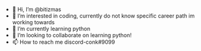 - 👋 Hi, I’m @bitizmas
- 👀 I’m interested in coding, currently do not know specific career path im working towards
- 🌱 I’m currently learning python
- 💞️ I’m looking to collaborate on learning python!
- 📫 How to reach me discord-conk#9099

<!---
bitizmas/bitizmas is a ✨ special ✨ repository because its `README.md` (this file) appears on your GitHub profile.
You can click the Preview link to take a look at your changes.
--->
